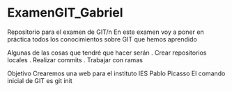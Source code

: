 # ExamenGIT_Gabriel
Repositorio para el examen de GIT/n
En este examen voy a poner en práctica todos los conocimientos sobre GIT que hemos aprendido

Algunas de las cosas que tendré que hacer serán
. Crear repositorios locales
. Realizar commits
. Trabajar con ramas

Objetivo
Crearemos una web para el instituto IES Pablo Picasso
El comando inicial de GIT es
git init
